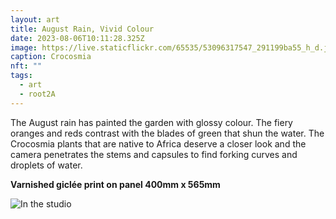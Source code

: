 ```yaml
---
layout: art
title: August Rain, Vivid Colour
date: 2023-08-06T10:11:28.325Z
image: https://live.staticflickr.com/65535/53096317547_291199ba55_h_d.jpg
caption: Crocosmia
nft: ""
tags:
  - art
  - root2A
---
```

The August rain has painted the garden with glossy colour. The fiery oranges and reds contrast with the blades of green that shun the water. The Crocosmia plants that are native to Africa deserve a closer look and the camera penetrates the stems and capsules to find forking curves and droplets of water.

**Varnished giclée print on panel 400mm x 565mm**

![In the studio](https://live.staticflickr.com/65535/53259755834_58e0745dba_h_d.jpg "In the studio")
